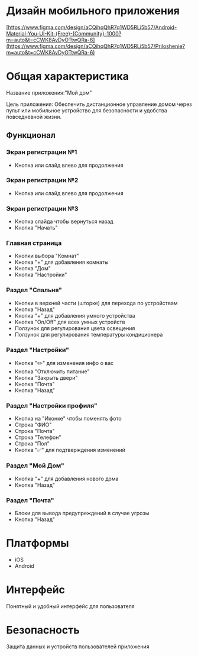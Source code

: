 #  Дизайн мобильного приложения
[https://www.figma.com/design/aCQihqQhR7q1WD5RLi5b57/Android-Material-You-UI-Kit-(Free)-(Community)-1000?m=auto&t=cCWK8AvDyOTtwQRa-6](https://www.figma.com/design/aCQihqQhR7q1WD5RLi5b57/Priloshenie?m=auto&t=cCWK8AvDyOTtwQRa-6)

#  Общая характеристика
Название приложения:"Мой дом"

Цель приложения: Обеспечить дистанционное управление домом через пульт или мобильное устройство для безопасности и удобства повседневной жизни.

##  Функционал
### Экран регистрации №1
* Кнопка или слайд влево для продолжения
### Экран регистрации №2
* Кнопка или слайд влево для продолжения
### Экран регистрации №3
* Кнопка слайда чтобы вернуться назад
* Кнопка "Начать"

### Главная страница
* Кнопки выбора "Комнат"
* Кнопка "+" для добавления комнаты
* Кнопка "Дом"
* Кнопка "Настройки"

### Раздел "Спальня"
* Кнопки в верхней части (шторке) для перехода по устройствам
* Кнопка "Назад"
* Кнопка "+" для добавления умного устройства
* Кнопка "On/Off" для всех умных устройств
* Ползунок для регулирования цвета освещения
* Ползунок для регулирования температуры кондиционера

### Раздел "Настройки"
* Кнопка "✏️" для изменения инфо о вас
* Кнопка "Отключить питание"
* Кнопка "Закрыть двери"
* Кнопка "Почта"
* Кнопка "Назад"

### Раздел "Настройки профиля"
* Кнопка на "Иконке" чтобы поменять фото
* Строка "ФИО"
* Строка "Почта"
* Строка "Телефон"
* Строка "Пол"
* Кнопка "✅" для подтверждения изменений

### Раздел "Мой Дом"
* Кнопка "+" для добавления нового дома
* Кнопка "Назад"

### Раздел "Почта"
* Блоки для вывода предупреждений в случае угрозы
* Кнопка "Назад"

# Платформы
- iOS
- Android

# Интерфейс
Понятный и удобный интерфейс для пользователя

# Безопасность
Защита данных и устройств пользователей приложения
